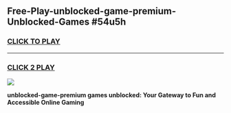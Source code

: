 
## Free-Play-unblocked-game-premium-Unblocked-Games #54u5h
<h3>
<a href="https://news.freeplayer.one?title=unblocked-game-premium&ref=8M">CLICK TO PLAY</a></h3>
<hr>

<h3>
<a href="https://news.freeplayer.one?title=unblocked-game-premium&ref=8M">CLICK 2 PLAY</a>
  
</h3>

<a href="https://news.freeplayer.one?title=unblocked-game-premium&ref=8M"><img src="https://clearcache.store/games.png"></a>


**unblocked-game-premium games unblocked: Your Gateway to Fun and Accessible Online Gaming**
